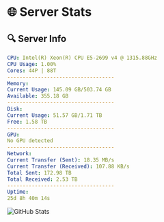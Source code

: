 # 🌐 Server Stats
## 🔍 Server Info
```yaml
CPU: Intel(R) Xeon(R) CPU E5-2699 v4 @ 1315.88GHz
CPU Usage: 1.00%
Cores: 44P | 88T
-----------------------------------
Memory:
Current Usage: 145.09 GB/503.74 GB
Available: 355.18 GB
-----------------------------------
Disk:
Current Usage: 51.57 GB/1.71 TB
Free: 1.58 TB
-----------------------------------
GPU:
No GPU detected
-----------------------------------
Network:
Current Transfer (Sent): 18.35 MB/s
Current Transfer (Received): 107.88 KB/s
Total Sent: 172.98 TB
Total Received: 2.53 TB
-----------------------------------
Uptime:
25d 8h 40m 14s
```
![GitHub Stats](https://img.shields.io/badge/Updated-2025-03-05_07:23:32-blue)